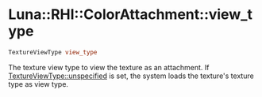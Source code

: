 # Luna::RHI::ColorAttachment::view_type

```c++
TextureViewType view_type
```

The texture view type to view the texture as an attachment. If [TextureViewType::unspecified](group___r_h_i_1gga4e4acbc44dbd67b766e76abada8c0ff9ad415f0e30c471dfdd9bc4f827329ef48.md) is set, the system loads the texture's texture type as view type. 


